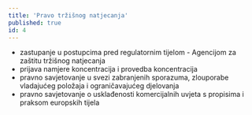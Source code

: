 ```yaml
---
title: 'Pravo tržišnog natjecanja'
published: true
id: 4
---
```


* zastupanje u postupcima pred regulatornim tijelom - Agencijom za zaštitu tržišnog natjecanja
* prijava namjere koncentracija i provedba koncentracija
* pravno savjetovanje u svezi zabranjenih sporazuma, zlouporabe vladajućeg položaja i ograničavajućeg djelovanja
* pravno savjetovanje o usklađenosti komercijalnih uvjeta s propisima i praksom europskih tijela
